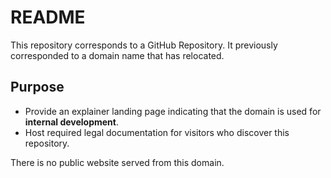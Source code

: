 # README

This repository corresponds to a GitHub Repository. It previously corresponded to a domain name that has relocated.

## Purpose
- Provide an explainer landing page indicating that the domain is used for **internal development**.
- Host required legal documentation for visitors who discover this repository.

There is no public website served from this domain.

